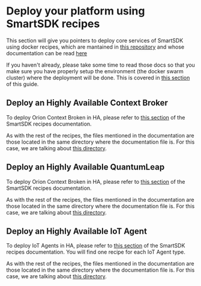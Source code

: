 # Deploy your platform using SmartSDK recipes

This section will give you pointers to deploy core services of SmartSDK using
docker recipes, which are mantained in [this repository](https://github.com/smartsdk/smartsdk-recipes)
 and whose documentation can be read [here](https://smartsdk.github.io/smartsdk-recipes/)

If you haven't already, please take some time to read those docs so that you
make sure you have properly setup the environment (the docker swarm cluster)
where the deployment will be done. This is covered in [this section](deployservices.md)
of this guide.

## Deploy an Highly Available Context Broker

To deploy Orion Context Broken in HA, please refer to [this section](https://smartsdk.github.io/smartsdk-recipes/data-management/context-broker/ha/readme/) of the
SmartSDK recipes documentation.

As with the rest of the recipes, the files mentioned in the documentation are
those located in the same directory where the documentation file is. For this
case, we are talking about [this directory](https://github.com/smartsdk/smartsdk-recipes/tree/master/recipes/data-management/context-broker/ha).

## Deploy an Highly Available QuantumLeap

To deploy Orion Context Broken in HA, please refer to [this section](https://smartsdk.github.io/smartsdk-recipes/data-management/quantumleap/readme/) of the
SmartSDK recipes documentation.

As with the rest of the recipes, the files mentioned in the documentation are
those located in the same directory where the documentation file is. For this
case, we are talking about [this directory](https://github.com/smartsdk/smartsdk-recipes/tree/master/recipes/data-management/quantumleap).

## Deploy an Highly Available IoT Agent

To deploy IoT Agents in HA, please refer to [this section](https://smartsdk.github.io/smartsdk-recipes/iot-services/readme/) of the
SmartSDK recipes documentation. You will find one recipe for each IoT Agent type.

As with the rest of the recipes, the files mentioned in the documentation are
those located in the same directory where the documentation file is. For this
case, we are talking about [this directory](https://github.com/smartsdk/smartsdk-recipes/tree/master/recipes/iot-services).
